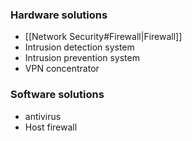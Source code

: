 ### Hardware solutions
- [[Network Security#Firewall|Firewall]]
- Intrusion detection system
- Intrusion prevention system
- VPN concentrator

### Software solutions
- antivirus
- Host firewall
